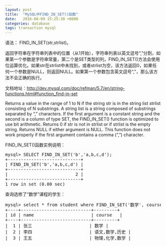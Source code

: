 ```yaml
---
layout: post
title:  "MySQL中FIND_IN_SET()函数"
date:   2016-08-09 15:25:30 +0800
categories: database
tags: transaction mysql
---
```

语法： FIND_IN_SET(str,strlist)。

返回字符串在字符串列表中的位置（从1开始），字符串列表以英文逗号“,”分割，如果第一个参数是字符串常量，第二个是SET类型的列，FIND_IN_SET()方法会使用位运算优化。如果str在strlist中未找到，或者strlist为空，该方法返回0，如果任何一个参数是NULL，则返回NULL。如果第一个参数包含英文逗号“,”，那么该方法不会正确的执行。

文档地址：http://dev.mysql.com/doc/refman/5.7/en/string-functions.html#function_find-in-set

Returns a value in the range of 1 to N if the string str is in the string list strlist consisting of N substrings. A string list is a string composed of substrings separated by “,” characters. If the first argument is a constant string and the second is a column of type SET, the FIND_IN_SET() function is optimized to use bit arithmetic. Returns 0 if str is not in strlist or if strlist is the empty string. Returns NULL if either argument is NULL. This function does not work properly if the first argument contains a comma (“,”) character.

FIND_IN_SET()函数实例说明：

<pre>
mysql> SELECT FIND_IN_SET('b','a,b,c,d');
+----------------------------+
| FIND_IN_SET('b','a,b,c,d') |
+----------------------------+
|                          2 |
+----------------------------+
1 row in set (0.00 sec)
</pre>

查询选修了“数学”课程的学生：

<pre>
mysql> select * from student where FIND_IN_SET('数学', course);
+----+---------------------------+---------+
| id | name                      | course   |
+----+---------------------------+---------+
|  1 | 张三                      | 数学 |
|  2 | 李四                      | 语文,数学,历史 |
|  3 | 王五                      | 物理,化学,数学 |
</pre>
